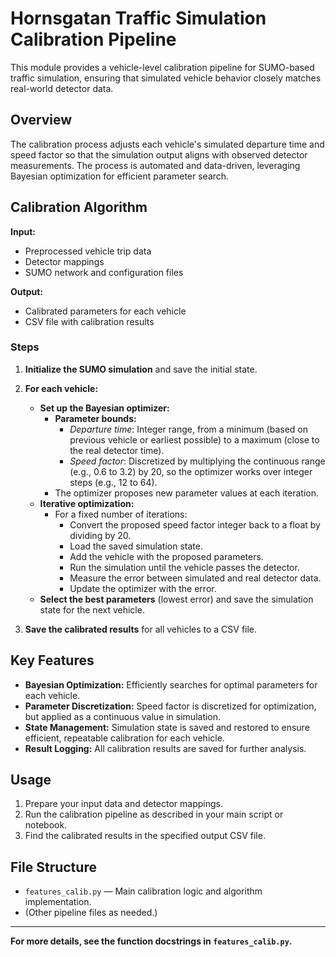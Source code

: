 # Hornsgatan Traffic Simulation Calibration Pipeline

This module provides a vehicle-level calibration pipeline for SUMO-based traffic simulation, ensuring that simulated vehicle behavior closely matches real-world detector data.

## Overview

The calibration process adjusts each vehicle's simulated departure time and speed factor so that the simulation output aligns with observed detector measurements. The process is automated and data-driven, leveraging Bayesian optimization for efficient parameter search.

## Calibration Algorithm

**Input:**  
- Preprocessed vehicle trip data  
- Detector mappings  
- SUMO network and configuration files

**Output:**  
- Calibrated parameters for each vehicle  
- CSV file with calibration results

### Steps

1. **Initialize the SUMO simulation** and save the initial state.

2. **For each vehicle:**
   - **Set up the Bayesian optimizer:**
     - **Parameter bounds:**
       - *Departure time*: Integer range, from a minimum (based on previous vehicle or earliest possible) to a maximum (close to the real detector time).
       - *Speed factor*: Discretized by multiplying the continuous range (e.g., 0.6 to 3.2) by 20, so the optimizer works over integer steps (e.g., 12 to 64).
     - The optimizer proposes new parameter values at each iteration.
   - **Iterative optimization:**
     - For a fixed number of iterations:
       - Convert the proposed speed factor integer back to a float by dividing by 20.
       - Load the saved simulation state.
       - Add the vehicle with the proposed parameters.
       - Run the simulation until the vehicle passes the detector.
       - Measure the error between simulated and real detector data.
       - Update the optimizer with the error.
   - **Select the best parameters** (lowest error) and save the simulation state for the next vehicle.

3. **Save the calibrated results** for all vehicles to a CSV file.

## Key Features

- **Bayesian Optimization:** Efficiently searches for optimal parameters for each vehicle.
- **Parameter Discretization:** Speed factor is discretized for optimization, but applied as a continuous value in simulation.
- **State Management:** Simulation state is saved and restored to ensure efficient, repeatable calibration for each vehicle.
- **Result Logging:** All calibration results are saved for further analysis.

## Usage

1. Prepare your input data and detector mappings.
2. Run the calibration pipeline as described in your main script or notebook.
3. Find the calibrated results in the specified output CSV file.

## File Structure

- `features_calib.py` — Main calibration logic and algorithm implementation.
- (Other pipeline files as needed.)

---

**For more details, see the function docstrings in `features_calib.py`.** 